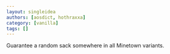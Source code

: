 ```yaml
---
layout: singleidea
authors: [aosdict, hothraxxa]
category: [vanilla]
tags: []
---
```

Guarantee a random sack somewhere in all Minetown variants.

